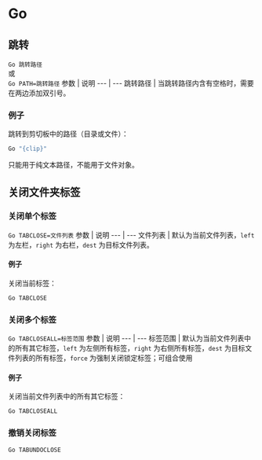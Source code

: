 # Go
## 跳转
`Go 跳转路径`  
或  
`Go PATH=跳转路径`
参数 | 说明
--- | ---
跳转路径 | 当跳转路径内含有空格时，需要在两边添加双引号。

### 例子
跳转到剪切板中的路径（目录或文件）：
```cmd
Go "{clip}"
```
只能用于纯文本路径，不能用于文件对象。

## 关闭文件夹标签
### 关闭单个标签
`Go TABCLOSE=文件列表`
参数 | 说明
--- | ---
文件列表 | 默认为当前文件列表，`left` 为左栏，`right` 为右栏，`dest` 为目标文件列表。

#### 例子
关闭当前标签：
```cmd
Go TABCLOSE
```

### 关闭多个标签
`Go TABCLOSEALL=标签范围`
参数 | 说明
--- | ---
标签范围 | 默认为当前文件列表中的所有其它标签，`left` 为左侧所有标签，`right` 为右侧所有标签，`dest` 为目标文件列表的所有标签，`force` 为强制关闭锁定标签；可组合使用

#### 例子
关闭当前文件列表中的所有其它标签：
```cmd
Go TABCLOSEALL
```

### 撤销关闭标签
`Go TABUNDOCLOSE`